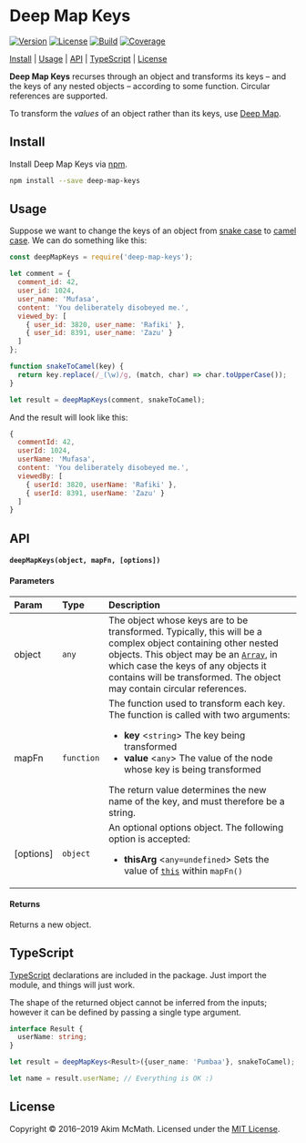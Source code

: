 # Deep Map Keys

[![Version][version-badge]][npm]
[![License][license-badge]][license]
[![Build][build-badge]][travis]
[![Coverage][coverage-badge]][coveralls]

[Install](#install) | [Usage](#usage) | [API](#api) | [TypeScript](#typescript) | [License](#license)

**Deep Map Keys** recurses through an object and transforms its keys &ndash; and
the keys of any nested objects &ndash; according to some function. Circular
references are supported.

To transform the *values* of an object rather than its keys, use
[Deep Map][deep-map].

## Install

Install Deep Map Keys via [npm][npm].

```sh
npm install --save deep-map-keys
```

## Usage

Suppose we want to change the keys of an object from [snake case][snake-case] to
[camel case][camel-case]. We can do something like this:

```js
const deepMapKeys = require('deep-map-keys');

let comment = {
  comment_id: 42,
  user_id: 1024,
  user_name: 'Mufasa',
  content: 'You deliberately disobeyed me.',
  viewed_by: [
    { user_id: 3820, user_name: 'Rafiki' },
    { user_id: 8391, user_name: 'Zazu' }
  ]
};

function snakeToCamel(key) {
  return key.replace(/_(\w)/g, (match, char) => char.toUpperCase());
}

let result = deepMapKeys(comment, snakeToCamel);
```

And the result will look like this:

```js
{
  commentId: 42,
  userId: 1024,
  userName: 'Mufasa',
  content: 'You deliberately disobeyed me.',
  viewedBy: [
    { userId: 3820, userName: 'Rafiki' },
    { userId: 8391, userName: 'Zazu' }
  ]
}
```

## API

#### `deepMapKeys(object, mapFn, [options])`

#### Parameters

<table>
  <thead>
    <tr>
      <th align="left">Param</th>
      <th align="left">Type</th>
      <th align="left">Description</th>
    </tr>
  </thead>
  <tbody>
    <tr>
      <td>object</td>
      <td><code>any</code></td>
      <td>
        The object whose keys are to be transformed. Typically, this will be
        a complex object containing other nested objects. This object may be an
        <a href="https://developer.mozilla.org/en-US/docs/Web/JavaScript/Reference/Global_Objects/Array">
        <code>Array</code></a>, in which case the keys of any objects it
        contains will be transformed. The object may contain circular
        references.
      </td>
    </tr>
    <tr>
      <td>mapFn</td>
      <td><code>function</code></td>
      <td>
        The function used to transform each key. The function is
        called with two arguments:
        <ul>
          <li>
            <strong>key</strong> &lt;<code>string</code>&gt;
            The key being transformed
          </li>
          <li>
            <strong>value</strong> &lt;<code>any</code>&gt;
            The value of the node whose key is being transformed
          </li>
        </ul>
        The return value determines the new name of the key, and must therefore
        be a string.
      </td>
    </tr>
    <tr>
      <td>[options]</td>
      <td><code>object</code></td>
      <td>
        An optional options object. The following option is accepted:
        <ul>
          <li>
            <strong>thisArg</strong> &lt;<code>any=undefined</code>&gt;
            Sets the value of
            <a href="https://developer.mozilla.org/en-US/docs/Web/JavaScript/Reference/Operators/this"><code>this</code></a>
            within <code>mapFn()</code>
          </li>
        </ul>
      </td>
    </tr>
  </tbody>
</table>

#### Returns

Returns a new object.

## TypeScript

[TypeScript][typescript] declarations are included in the package. Just import
the module, and things will just work.

The shape of the returned object cannot be inferred from the inputs; however it
can be defined by passing a single type argument.

```ts
interface Result {
  userName: string;
}

let result = deepMapKeys<Result>({user_name: 'Pumbaa'}, snakeToCamel);

let name = result.userName; // Everything is OK :)
```

## License

Copyright &copy; 2016–2019 Akim McMath. Licensed under the [MIT License][license].

[version-badge]: https://img.shields.io/npm/v/deep-map-keys.svg?style=flat-square
[license-badge]: https://img.shields.io/npm/l/deep-map-keys.svg?style=flat-square
[build-badge]: https://img.shields.io/travis/mcmath/deep-map-keys/master.svg?style=flat-square
[coverage-badge]: https://img.shields.io/coveralls/mcmath/deep-map-keys/master.svg?style=flat-square&service=github
[npm]: https://www.npmjs.com/package/deep-map-keys
[license]: LICENSE
[travis]: https://travis-ci.org/mcmath/deep-map-keys
[coveralls]: https://coveralls.io/github/mcmath/deep-map-keys?branch=master
[deep-map]: https://github.com/mcmath/deep-map
[snake-case]: https://en.wikipedia.org/wiki/Snake_case
[camel-case]: https://en.wikipedia.org/wiki/CamelCase
[typescript]: http://www.typescriptlang.org/
